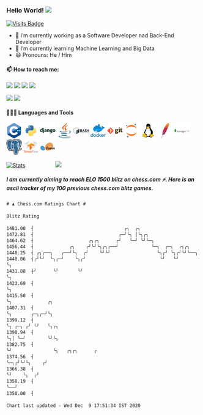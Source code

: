  ### Hello World!  <img src="https://github.com/sciencepal/sciencepal/blob/master/assets/Hi.gif" width="29px">
  [![Visits Badge](https://badges.pufler.dev/visits/sciencepal/sciencepal)](https://badges.pufler.dev/visits/sciencepal/sciencepal)
  
  - 🔭 I’m currently working as a Software Developer nad Back-End Developer
  - 🌱 I’m currently learning Machine Learning and Big Data
  - 😄 Pronouns: He / Him
  
  #### 📫 How to reach me:   
  [<img src="https://upload.wikimedia.org/wikipedia/commons/8/83/Steam_icon_logo.svg" width="3.5%"/>](https://steamcommunity.com/id/Epic-R-R/)
  [<img src="https://github.com/sciencepal/sciencepal/blob/master/assets/discord-round.svg" width="3.5%"/>](https://discord.gg/Salivan)
  [<img src="https://img.icons8.com/color/48/000000/twitter.png" width="3.5%"/>](https://twitter.com/Sullivan__z)
  [<img src="https://img.icons8.com/color/48/000000/linkedin.png" width="3.5%"/>](https://www.linkedin.com/in/sullivan--z/)

  [<img src="https://img.icons8.com/fluent/48/000000/instagram-new.png" width="3.5%"/>](https://www.instagram.com/Sullivan__z/)
  <a href="mailto:epicrr001@gmail.com"> <img src="https://img.icons8.com/fluent/48/000000/gmail.png" width="3.5%"/> </a>
  
  #### 👨🏻‍💻 Languages and Tools <br />
  <code><img height="40" src="https://raw.githubusercontent.com/github/explore/80688e429a7d4ef2fca1e82350fe8e3517d3494d/topics/cpp/cpp.png"></code>
  <code><img height="40" src="https://raw.githubusercontent.com/github/explore/80688e429a7d4ef2fca1e82350fe8e3517d3494d/topics/python/python.png"></code>
  <code><img height="40" src="https://raw.githubusercontent.com/github/explore/80688e429a7d4ef2fca1e82350fe8e3517d3494d/topics/django/django.png"></code>
  <code><img height="40" src="https://raw.githubusercontent.com/github/explore/80688e429a7d4ef2fca1e82350fe8e3517d3494d/topics/java/java.png"></code>
  <code><img height="40" src="https://raw.githubusercontent.com/github/explore/80688e429a7d4ef2fca1e82350fe8e3517d3494d/topics/bash/bash.png"></code>
  <code><img height="40" src="https://raw.githubusercontent.com/github/explore/80688e429a7d4ef2fca1e82350fe8e3517d3494d/topics/docker/docker.png"></code>
  <code><img height="40" src="https://raw.githubusercontent.com/github/explore/80688e429a7d4ef2fca1e82350fe8e3517d3494d/topics/git/git.png"></code>
  <code><img height="40" src="https://raw.githubusercontent.com/github/explore/80688e429a7d4ef2fca1e82350fe8e3517d3494d/topics/jupyter-notebook/jupyter-notebook.png"></code>
  <code><img height="40" src="https://raw.githubusercontent.com/github/explore/80688e429a7d4ef2fca1e82350fe8e3517d3494d/topics/linux/linux.png"></code>
  <code><img height="40" src="https://raw.githubusercontent.com/github/explore/80688e429a7d4ef2fca1e82350fe8e3517d3494d/topics/maven/maven.png"></code>
  <code><img height="40" src="https://raw.githubusercontent.com/github/explore/80688e429a7d4ef2fca1e82350fe8e3517d3494d/topics/mongodb/mongodb.png"></code>
  <code><img height="40" src="https://raw.githubusercontent.com/github/explore/80688e429a7d4ef2fca1e82350fe8e3517d3494d/topics/postgresql/postgresql.png"></code>
  <code><img height="40" src="https://raw.githubusercontent.com/github/explore/80688e429a7d4ef2fca1e82350fe8e3517d3494d/topics/tensorflow/tensorflow.png"></code>
  <code><img height="40" src="https://raw.githubusercontent.com/github/explore/80688e429a7d4ef2fca1e82350fe8e3517d3494d/topics/scikit-learn/scikit-learn.png"></code>
  
  [![Stats](https://github-readme-stats.vercel.app/api?username=Epic-R-R&show_icons=true&theme=radical)](https://github-readme-stats.vercel.app/api?username=sciencepal&show_icons=true&theme=radical)&nbsp; &nbsp; &nbsp; &nbsp; &nbsp; &nbsp; &nbsp; &nbsp; &nbsp; &nbsp; <img src="https://github.com/sciencepal/sciencepal/blob/master/assets/saved.gif" width="195">
  
  ##### I am currently aiming to reach ELO 1500 blitz on chess.com ⚡. Here is an ascii tracker of my 100 previous chess.com blitz games.

  ```
  # ♟︎ Chess.com Ratings Chart #
  
  Blitz Rating

 1481.00  ┤                                 ╭╮  ╭╮
 1472.81  ┤                               ╭─╯╰╮ │╰╮╭╮
 1464.62  ┤                    ╭╮╭╮      ╭╯   ╰─╯ ╰╯╰─╮
 1456.44  ┤             ╭╮    ╭╯╰╯╰╮╭╮╭──╯            ╰─╮  ╭─╮  ╭╮╭╮
 1448.25  ┤ ╭╮╭──╮   ╭──╯╰╮  ╭╯    ╰╯╰╯                 ╰╮╭╯ ╰╮╭╯╰╯╰──╮
 1440.06  ┤╭╯╰╯  ╰╮╭─╯    ╰╮╭╯                           ╰╯   ╰╯      ╰╮
 1431.88  ┼╯      ╰╯       ╰╯                                          ╰╮
 1423.69  ┤                                                             ╰╮
 1415.50  ┤                                                              ╰╮             ╭╮
 1407.31  ┤                                                               ╰╮       ╭─╮╭─╯╰╮
 1399.12  ┤                                                                ╰╮ ╭─╮ ╭╯ ╰╯   ╰╮╭╮
 1390.94  ┤                                                                 ╰╮│ ╰─╯        ╰╯╰╮
 1382.75  ┤                                                                  ╰╯               ╰╮   ╭╮╭╮      ╭
 1374.56  ┤                                                                                    ╰─╮╭╯╰╯╰╮    ╭╯
 1366.38  ┤                                                                                      ╰╯    ╰╮  ╭╯
 1358.19  ┤                                                                                             ╰──╯
 1350.00  ┤

Chart last updated - Wed Dec  9 17:51:34 IST 2020  
  ```
  
